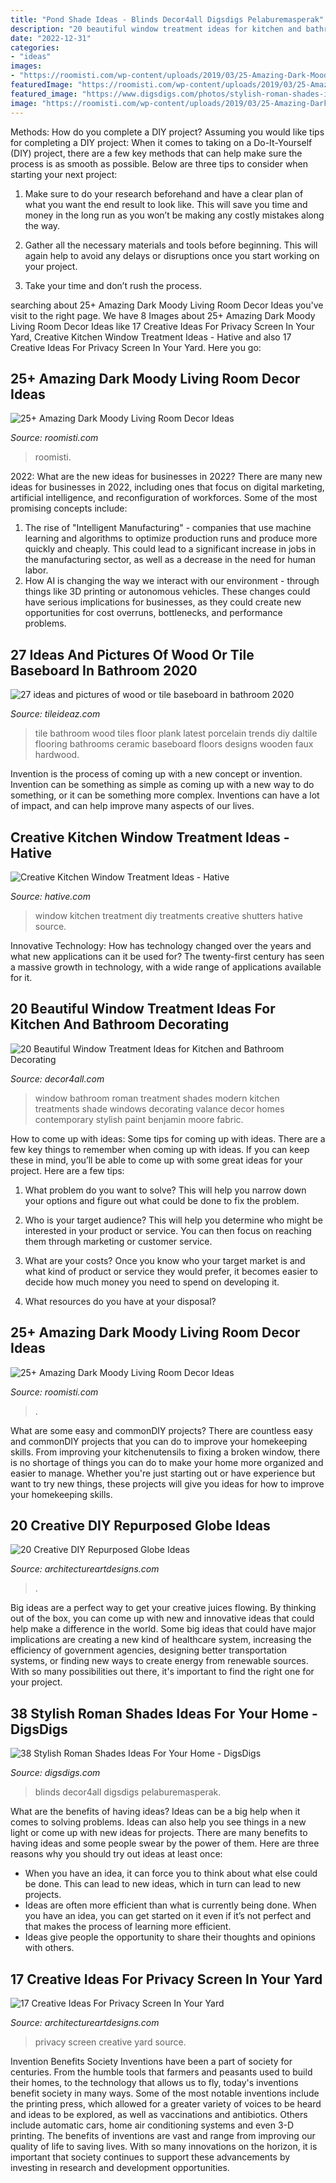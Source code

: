 ```yaml
---
title: "Pond Shade Ideas - Blinds Decor4all Digsdigs Pelaburemasperak"
description: "20 beautiful window treatment ideas for kitchen and bathroom decorating"
date: "2022-12-31"
categories:
- "ideas"
images:
- "https://roomisti.com/wp-content/uploads/2019/03/25-Amazing-Dark-Moody-Living-Room-Decor-Ideas-12.jpg"
featuredImage: "https://roomisti.com/wp-content/uploads/2019/03/25-Amazing-Dark-Moody-Living-Room-Decor-Ideas-12.jpg"
featured_image: "https://www.digsdigs.com/photos/stylish-roman-shades-ideas-for-your-home-27.jpg"
image: "https://roomisti.com/wp-content/uploads/2019/03/25-Amazing-Dark-Moody-Living-Room-Decor-Ideas-12.jpg"
---
```



Methods: How do you complete a DIY project?
Assuming you would like tips for completing a DIY project: 
When it comes to taking on a Do-It-Yourself (DIY) project, there are a few key methods that can help make sure the process is as smooth as possible. Below are three tips to consider when starting your next project:

1. Make sure to do your research beforehand and have a clear plan of what you want the end result to look like. This will save you time and money in the long run as you won’t be making any costly mistakes along the way.

2. Gather all the necessary materials and tools before beginning. This will again help to avoid any delays or disruptions once you start working on your project.

3. Take your time and don’t rush the process.

	

		
searching about 25+ Amazing Dark Moody Living Room Decor Ideas you've visit to the right page. We have 8 Images about 25+ Amazing Dark Moody Living Room Decor Ideas like 17 Creative Ideas For Privacy Screen In Your Yard, Creative Kitchen Window Treatment Ideas - Hative and also 17 Creative Ideas For Privacy Screen In Your Yard. Here you go:
		
    
## 25+ Amazing Dark Moody Living Room Decor Ideas

<img loading=lazy src="https://roomisti.com/wp-content/uploads/2019/03/25-Amazing-Dark-Moody-Living-Room-Decor-Ideas-17.jpg" onerror="this.onerror=null;this.src='https://tse4.mm.bing.net/th?id=OIP.AMxjeUbfPlutYY1QifJQxQHaLH&amp;pid=15.1';" alt="25+ Amazing Dark Moody Living Room Decor Ideas">

_Source: roomisti.com_

>roomisti. 

	

2022: What are the new ideas for businesses in 2022?
There are many new ideas for businesses in 2022, including ones that focus on digital marketing, artificial intelligence, and reconfiguration of workforces. Some of the most promising concepts include: 
1. The rise of "Intelligent Manufacturing" - companies that use machine learning and algorithms to optimize production runs and produce more quickly and cheaply. This could lead to a significant increase in jobs in the manufacturing sector, as well as a decrease in the need for human labor. 
2. How AI is changing the way we interact with our environment - through things like 3D printing or autonomous vehicles. These changes could have serious implications for businesses, as they could create new opportunities for cost overruns, bottlenecks, and performance problems. 

    
## 27 Ideas And Pictures Of Wood Or Tile Baseboard In Bathroom 2020

<img loading=lazy src="https://www.tileideaz.com/wp-content/uploads/2015/09/19.jpeg" onerror="this.onerror=null;this.src='https://tse4.mm.bing.net/th?id=OIP.5rdGK-HlBzDT9rgxe4o7tAHaJ4&amp;pid=15.1';" alt="27 ideas and pictures of wood or tile baseboard in bathroom 2020">

_Source: tileideaz.com_

>tile bathroom wood tiles floor plank latest porcelain trends diy daltile flooring bathrooms ceramic baseboard floors designs wooden faux hardwood. 

	

Invention is the process of coming up with a new concept or invention. Invention can be something as simple as coming up with a new way to do something, or it can be something more complex. Inventions can have a lot of impact, and can help improve many aspects of our lives.

    
## Creative Kitchen Window Treatment Ideas - Hative

<img loading=lazy src="https://hative.com/wp-content/uploads/2015/02/kitchen-window-treatments/10-kitchen-window-treatments.jpg" onerror="this.onerror=null;this.src='https://tse4.mm.bing.net/th?id=OIP.Py8D1PO3NxfA8QIhhx4lWwHaLH&amp;pid=15.1';" alt="Creative Kitchen Window Treatment Ideas - Hative">

_Source: hative.com_

>window kitchen treatment diy treatments creative shutters hative source. 

	

Innovative Technology: How has technology changed over the years and what new applications can it be used for?
The twenty-first century has seen a massive growth in technology, with a wide range of applications available for it.

    
## 20 Beautiful Window Treatment Ideas For Kitchen And Bathroom Decorating

<img loading=lazy src="http://www.decor4all.com/wp-content/uploads/2015/07/roman-shades-window-treatment-ideas-for-bathroom-decorating-1.jpg" onerror="this.onerror=null;this.src='https://tse1.mm.bing.net/th?id=OIP.TYeHy_myf2BfXm8_7MYiygAAAA&amp;pid=15.1';" alt="20 Beautiful Window Treatment Ideas for Kitchen and Bathroom Decorating">

_Source: decor4all.com_

>window bathroom roman treatment shades modern kitchen treatments shade windows decorating valance decor homes contemporary stylish paint benjamin moore fabric. 

	

How to come up with ideas: Some tips for coming up with ideas.
There are a few key things to remember when coming up with ideas. If you can keep these in mind, you’ll be able to come up with some great ideas for your project. Here are a few tips:
1. What problem do you want to solve? This will help you narrow down your options and figure out what could be done to fix the problem.

2. Who is your target audience? This will help you determine who might be interested in your product or service. You can then focus on reaching them through marketing or customer service.

3. What are your costs? Once you know who your target market is and what kind of product or service they would prefer, it becomes easier to decide how much money you need to spend on developing it.

4. What resources do you have at your disposal?

    
## 25+ Amazing Dark Moody Living Room Decor Ideas

<img loading=lazy src="https://roomisti.com/wp-content/uploads/2019/03/25-Amazing-Dark-Moody-Living-Room-Decor-Ideas-12.jpg" onerror="this.onerror=null;this.src='https://tse1.mm.bing.net/th?id=OIP.Yts3Ho2BUSZb_ZdZzjjrwQHaLv&amp;pid=15.1';" alt="25+ Amazing Dark Moody Living Room Decor Ideas">

_Source: roomisti.com_

>. 

	

What are some easy and commonDIY projects?
There are countless easy and commonDIY projects that you can do to improve your homekeeping skills. From improving your kitchenutensils to fixing a broken window, there is no shortage of things you can do to make your home more organized and easier to manage. Whether you're just starting out or have experience but want to try new things, these projects will give you ideas for how to improve your homekeeping skills.

    
## 20 Creative DIY Repurposed Globe Ideas

<img loading=lazy src="https://www.architectureartdesigns.com/wp-content/uploads/2014/02/927.jpg" onerror="this.onerror=null;this.src='https://tse4.mm.bing.net/th?id=OIP.3FJ0rt3gxoPv9-3DiS4bgAHaHa&amp;pid=15.1';" alt="20 Creative DIY Repurposed Globe Ideas">

_Source: architectureartdesigns.com_

>. 

	

Big ideas are a perfect way to get your creative juices flowing. By thinking out of the box, you can come up with new and innovative ideas that could help make a difference in the world. Some big ideas that could have major implications are creating a new kind of healthcare system, increasing the efficiency of government agencies, designing better transportation systems, or finding new ways to create energy from renewable sources. With so many possibilities out there, it's important to find the right one for your project.

    
## 38 Stylish Roman Shades Ideas For Your Home - DigsDigs

<img loading=lazy src="https://www.digsdigs.com/photos/stylish-roman-shades-ideas-for-your-home-27.jpg" onerror="this.onerror=null;this.src='https://tse3.mm.bing.net/th?id=OIP.4xX12c3TWLiIDpB6uCoK0wHaLH&amp;pid=15.1';" alt="38 Stylish Roman Shades Ideas For Your Home - DigsDigs">

_Source: digsdigs.com_

>blinds decor4all digsdigs pelaburemasperak. 

	

What are the benefits of having ideas?
Ideas can be a big help when it comes to solving problems. Ideas can also help you see things in a new light or come up with new ideas for projects. There are many benefits to having ideas and some people swear by the power of them. Here are three reasons why you should try out ideas at least once: 
- When you have an idea, it can force you to think about what else could be done. This can lead to new ideas, which in turn can lead to new projects. 
- Ideas are often more efficient than what is currently being done. When you have an idea, you can get started on it even if it’s not perfect and that makes the process of learning more efficient. 
- Ideas give people the opportunity to share their thoughts and opinions with others.

    
## 17 Creative Ideas For Privacy Screen In Your Yard

<img loading=lazy src="https://www.architectureartdesigns.com/wp-content/uploads/2016/07/15-49.jpg" onerror="this.onerror=null;this.src='https://tse4.mm.bing.net/th?id=OIP.1asSOCM3TSDC81x0PrFTtgHaJ4&amp;pid=15.1';" alt="17 Creative Ideas For Privacy Screen In Your Yard">

_Source: architectureartdesigns.com_

>privacy screen creative yard source. 

	

Invention Benefits Society
Inventions have been a part of society for centuries. From the humble tools that farmers and peasants used to build their homes, to the technology that allows us to fly, today's inventions benefit society in many ways. 
Some of the most notable inventions include the printing press, which allowed for a greater variety of voices to be heard and ideas to be explored, as well as vaccinations and antibiotics. Others include automatic cars, home air conditioning systems and even 3-D printing. 
The benefits of inventions are vast and range from improving our quality of life to saving lives. With so many innovations on the horizon, it is important that society continues to support these advancements by investing in research and development opportunities.

